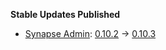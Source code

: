 **Stable Updates Published**

* [Synapse Admin](https://github.com/Awesome-Technologies/synapse-admin): [0.10.2](https://github.com/Awesome-Technologies/synapse-admin/releases/tag/0.10.2) -> [0.10.3](https://github.com/Awesome-Technologies/synapse-admin/releases/tag/0.10.3)
